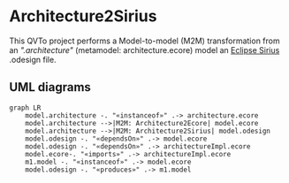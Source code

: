 # Architecture2Sirius

This QVTo project performs a Model-to-model (M2M) transformation from an *".architecture"* (metamodel: architecture.ecore) model an [Eclipse Sirius](https://www.eclipse.org/sirius/) .odesign file.

## UML diagrams

```mermaid
graph LR
	model.architecture -. "«instanceof»" .-> architecture.ecore
	model.architecture -->|M2M: Architecture2Ecore| model.ecore
	model.architecture -->|M2M: Architecture2Sirius| model.odesign
	model.odesign -. "«dependsOn»" .-> model.ecore
	model.odesign -. "«dependsOn»" .-> architectureImpl.ecore
	model.ecore-. "«imports»" .-> architectureImpl.ecore
	m1.model -. "«instanceof»" .-> model.ecore
	model.odesign -. "«produces»" .-> m1.model
```